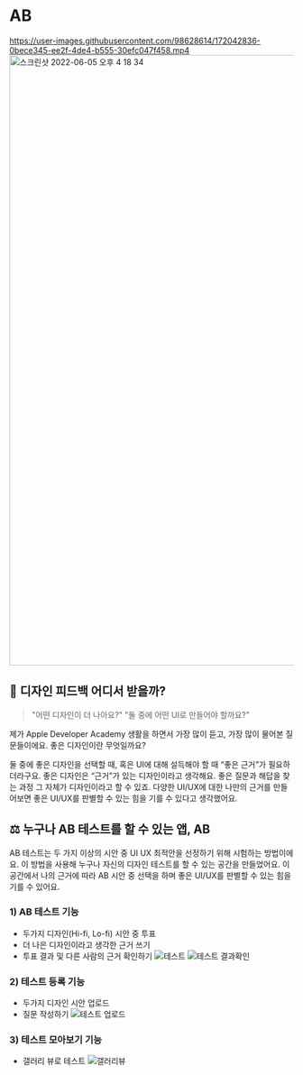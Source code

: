 # AB
https://user-images.githubusercontent.com/98628614/172042836-0bece345-ee2f-4de4-b555-30efc047f458.mp4 <img width="1083" alt="스크린샷 2022-06-05 오후 4 18 34" src="https://user-images.githubusercontent.com/98628614/172040073-c0eb3670-a235-4a09-a757-a8e99c2fdbd9.png">



## 🎨 디자인 피드백 어디서 받을까?

> "어떤 디자인이 더 나아요?"
> "둘 중에 어떤 UI로 만들어야 할까요?"

제가 Apple Developer Academy 생활을 하면서 가장 많이 듣고, 가장 많이 물어본 질문들이에요.
좋은 디자인이란 무엇일까요?

둘 중에 좋은 디자인을 선택할 때, 혹은 UI에 대해 설득해야 할 때
“좋은 근거”가 필요하더라구요.
좋은 디자인은 “근거”가 있는 디자인이라고 생각해요.
좋은 질문과 해답을 찾는 과정 그 자체가 디자인이라고 할 수 있죠.
다양한 UI/UX에 대한 나만의 근거를 만들어보면 좋은 UI/UX를 판별할 수 있는 힘을 기를 수 있다고 생각했어요.

## ⚖️ 누구나 AB 테스트를 할 수 있는 앱, AB

AB 테스트는 두 가지 이상의 시안 중 UI UX 최적안을 선정하기 위해 시험하는 방법이에요.
이 방법을 사용해 누구나 자신의 디자인 테스트를 할 수 있는 공간을 만들었어요.
이 공간에서 나의 근거에 따라 AB 시안 중 선택을 하며 좋은 UI/UX를 판별할 수 있는 힘을 기를 수 있어요.

### 1) AB 테스트 기능
  - 두가지 디자인(Hi-fi, Lo-fi) 시안 중 투표
  - 더 나은 디자인이라고 생각한 근거 쓰기
  - 투표 결과 및 다른 사람의 근거 확인하기
  ![테스트](https://user-images.githubusercontent.com/98628614/172042749-0240af50-03d7-409d-af24-54ae552b3437.jpeg) ![테스트 결과확인](https://user-images.githubusercontent.com/98628614/172040052-f7f239d6-e034-44b8-b275-bb9ac3ed790d.jpeg)


### 2) 테스트 등록 기능
  - 두가지 디자인 시안 업로드
  - 질문 작성하기
  ![테스트 업로드](https://user-images.githubusercontent.com/98628614/172040048-86a3a981-ab77-4f6b-b456-a844ab17da3c.jpeg)


### 3) 테스트 모아보기 기능
  - 갤러리 뷰로 테스트 
  ![갤러리뷰](https://user-images.githubusercontent.com/98628614/172040083-81b661f1-c187-4f44-ab77-1853e12f75ca.jpeg)
